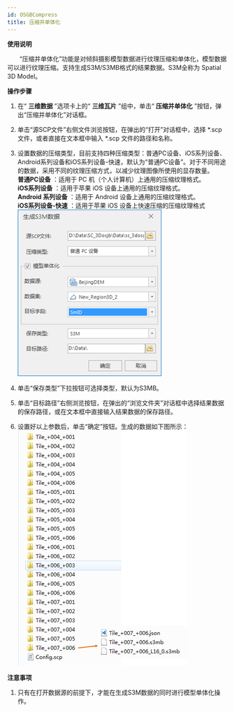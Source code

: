 ```yaml
---
id: OSGBCompress
title: 压缩并单体化
---
```

**使用说明**

　　“压缩并单体化”功能是对倾斜摄影模型数据进行纹理压缩和单体化，模型数据可以进行纹理压缩。支持生成S3M/S3MB格式的结果数据。S3M全称为 Spatial
3D Model。

**操作步骤**

  1. 在“ **三维数据** ”选项卡上的“ **三维瓦片** ”组中，单击“ **压缩并单体化** ”按钮，弹出“压缩并单体化”对话框。
  2. 单击“源SCP文件”右侧文件浏览按钮，在弹出的“打开”对话框中，选择 *.scp 文件，或者直接在文本框中输入 *.scp 文件的路径和名称。
  3. 设置数据的压缩类型，目前支持四种压缩类型：普通PC设备、iOS系列设备、Android系列设备和iOS系列设备-快速，默认为“普通PC设备”。对于不同用途的数据，采用不同的纹理压缩方式，以减少纹理图像所使用的显存数量。   
      **普通PC设备** ：适用于 PC 机（个人计算机）上通用的压缩纹理格式。  
      **iOS系列设备** ：适用于苹果 iOS 设备上通用的压缩纹理格式。  
      **Android 系列设备** ：适用于 Android 设备上通用的压缩纹理格式。  
      **iOS系列设备-快速** ：适用于苹果 iOS 设备上快速压缩的压缩纹理格式  
![图：模型单体化设置示例 ](../../OSGB/img/S3MDiscret.png)    
 
  4. 单击“保存类型”下拉按钮可选择类型，默认为S3MB。
  5. 单击“目标路径”右侧浏览按钮，在弹出的“浏览文件夹”对话框中选择结果数据的保存路径，或在文本框中直接输入结果数据的保存路径。
  6. 设置好以上参数后，单击“确定”按钮。生成的数据如下图所示：  
![图：生成S3M数据结果 ](../../OSGB/img/S3MResult.png)  

**注意事项**

  1. 只有在打开数据源的前提下，才能在生成S3M数据的同时进行模型单体化操作。

 

